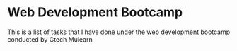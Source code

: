# Web Development Bootcamp
This is a list of tasks that I have done under the web development bootcamp conducted by Gtech Mulearn

